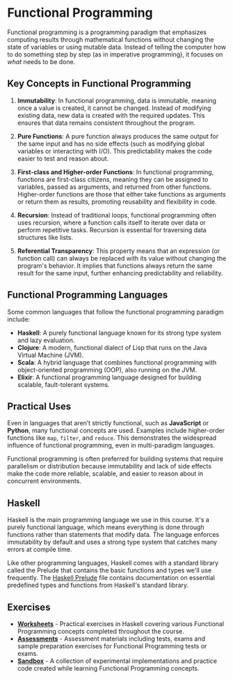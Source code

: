 # Functional Programming

Functional programming is a programming paradigm that emphasizes computing results through mathematical functions without changing the state of variables or using mutable data. Instead of telling the computer how to do something step by step (as in imperative programming), it focuses on *what* needs to be done.

## Key Concepts in Functional Programming

1. **Immutability**: In functional programming, data is immutable, meaning once a value is created, it cannot be changed. Instead of modifying existing data, new data is created with the required updates. This ensures that data remains consistent throughout the program.

2. **Pure Functions**: A pure function always produces the same output for the same input and has no side effects (such as modifying global variables or interacting with I/O). This predictability makes the code easier to test and reason about.

3. **First-class and Higher-order Functions**: In functional programming, functions are first-class citizens, meaning they can be assigned to variables, passed as arguments, and returned from other functions. Higher-order functions are those that either take functions as arguments or return them as results, promoting reusability and flexibility in code.

4. **Recursion**: Instead of traditional loops, functional programming often uses recursion, where a function calls itself to iterate over data or perform repetitive tasks. Recursion is essential for traversing data structures like lists.

5. **Referential Transparency**: This property means that an expression (or function call) can always be replaced with its value without changing the program's behavior. It implies that functions always return the same result for the same input, further enhancing predictability and reliability.

## Functional Programming Languages

Some common languages that follow the functional programming paradigm include:

- **Haskell**: A purely functional language known for its strong type system and lazy evaluation.
- **Clojure**: A modern, functional dialect of Lisp that runs on the Java Virtual Machine (JVM).
- **Scala**: A hybrid language that combines functional programming with object-oriented programming (OOP), also running on the JVM.
- **Elixir**: A functional programming language designed for building scalable, fault-tolerant systems.

## Practical Uses

Even in languages that aren’t strictly functional, such as **JavaScript** or **Python**, many functional concepts are used. Examples include higher-order functions like `map`, `filter`, and `reduce`. This demonstrates the widespread influence of functional programming, even in multi-paradigm languages.

Functional programming is often preferred for building systems that require parallelism or distribution because immutability and lack of side effects make the code more reliable, scalable, and easier to reason about in concurrent environments.


## Haskell

Haskell is the main programming language we use in this course.
It's a purely functional language, which means everything is done through functions rather than statements that modify data.
The language enforces immutability by default and uses a strong type system that catches many errors at compile time.

Like other programming languages, Haskell comes with a standard library called the Prelude that contains the basic functions and types we'll use frequently.
The [Haskell Prelude](Haskell_Prelude.md) file contains documentation on essential predefined types and functions from Haskell's standard library.


## Exercises

* [**Worksheets**](worksheets) - Practical exercises in Haskell covering various Functional Programming concepts completed throughout the course.
* [**Assessments**](assessments) - Assessment materials including tests, exams and sample preparation exercises for Functional Programming tests or exams.
* [**Sandbox**](sandbox) - A collection of experimental implementations and practice code created while learning Functional Programming concepts.
